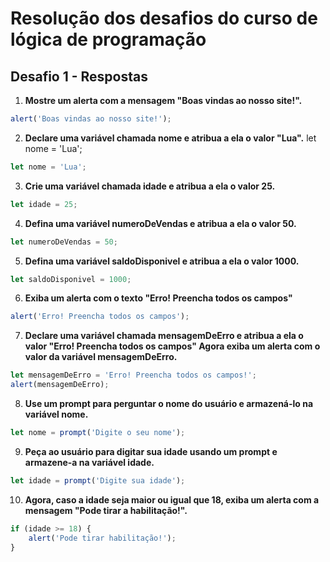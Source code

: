 # Resolução dos desafios do curso de lógica de programação
## Desafio 1 - Respostas
1. **Mostre um alerta com a mensagem "Boas vindas ao nosso site!".**
```javascript
alert('Boas vindas ao nosso site!');
```
2. **Declare uma variável chamada nome e atribua a ela o valor "Lua".**
let nome = 'Lua';
```javascript
let nome = 'Lua';
```
3. **Crie uma variável chamada idade e atribua a ela o valor 25.**
```js
let idade = 25;
```
4. **Defina uma variável numeroDeVendas e atribua a ela o valor 50.**
```js
let numeroDeVendas = 50;
```
5. **Defina uma variável saldoDisponivel e atribua a ela o valor 1000.**
```js
let saldoDisponivel = 1000;
```
6. **Exiba um alerta com o texto "Erro! Preencha todos os campos"**
```js
alert('Erro! Preencha todos os campos');
```
7. **Declare uma variável chamada mensagemDeErro e atribua a ela o valor "Erro! Preencha todos os campos" Agora exiba um alerta com o valor da variável mensagemDeErro.**
```js
let mensagemDeErro = 'Erro! Preencha todos os campos!';
alert(mensagemDeErro);
```
8. **Use um prompt para perguntar o nome do usuário e armazená-lo na variável nome.**
```js
let nome = prompt('Digite o seu nome');
```
9. **Peça ao usuário para digitar sua idade usando um prompt e armazene-a na variável idade.**
```js
let idade = prompt('Digite sua idade');
```
10. **Agora, caso a idade seja maior ou igual que 18, exiba um alerta com a mensagem "Pode tirar a habilitação!".**
```js
if (idade >= 18) {
    alert('Pode tirar habilitação!');
}
```


  

